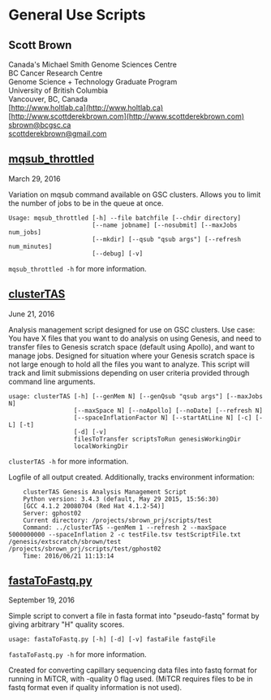General Use Scripts
===================

Scott Brown
-----------
Canada's Michael Smith Genome Sciences Centre  
BC Cancer Research Centre  
Genome Science + Technology Graduate Program  
University of British Columbia  
Vancouver, BC, Canada  
[http://www.holtlab.ca](http://www.holtlab.ca)  
[http://www.scottderekbrown.com](http://www.scottderekbrown.com)  
sbrown@bcgsc.ca  
scottderekbrown@gmail.com  

[mqsub_throttled](mqsub_throttled)
-----------------

March 29, 2016

Variation on mqsub command available on GSC clusters.
Allows you to limit the number of jobs to be in the queue at once.
```
Usage: mqsub_throttled [-h] --file batchfile [--chdir directory]
                       [--name jobname] [--nosubmit] [--maxJobs num_jobs]
                       [--mkdir] [--qsub "qsub args"] [--refresh num_minutes]
                       [--debug] [-v]
```
`mqsub_throttled -h` for more information.


[clusterTAS](clusterTAS)
------------

June 21, 2016

Analysis management script designed for use on GSC clusters.
Use case: You have X files that you want to do analysis on using Genesis, and need to transfer
          files to Genesis scratch space (default using Apollo), and want to manage jobs.
          Designed for situation where your Genesis scratch space is not large enough to hold
          all the files you want to analyze. This script will track and limit submissions
          depending on user criteria provided through command line arguments.
```
usage: clusterTAS [-h] [--genMem N] [--genQsub "qsub args"] [--maxJobs N]
                  [--maxSpace N] [--noApollo] [--noDate] [--refresh N]
                  [--spaceInflationFactor N] [--startAtLine N] [-c] [-L] [-t]
                  [-d] [-v]
                  filesToTransfer scriptsToRun genesisWorkingDir
                  localWorkingDir
```
`clusterTAS -h` for more information.

Logfile of all output created. Additionally, tracks environment information:
```
    clusterTAS Genesis Analysis Management Script
    Python version: 3.4.3 (default, May 29 2015, 15:56:30)
    [GCC 4.1.2 20080704 (Red Hat 4.1.2-54)]
    Server: gphost02
    Current directory: /projects/sbrown_prj/scripts/test
    Command: ../clusterTAS --genMem 1 --refresh 2 --maxSpace 5000000000 --spaceInflation 2 -c testFile.tsv testScriptFile.txt /genesis/extscratch/sbrown/test /projects/sbrown_prj/scripts/test/gphost02
    Time: 2016/06/21 11:13:14
```

[fastaToFastq.py](fastaToFastq.py)
-----------------

September 19, 2016

Simple script to convert a file in fasta format into "pseudo-fastq" format by giving arbitrary "H" quality scores.

```
usage: fastaToFastq.py [-h] [-d] [-v] fastaFile fastqFile
```
`fastaToFastq.py -h` for more information.

Created for converting capillary sequencing data files into fastq format for running in MiTCR, with -quality 0 flag used.
(MiTCR requires files to be in fastq format even if quality information is not used).

